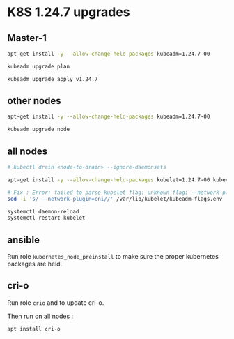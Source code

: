 # K8S 1.24.7 upgrades

## Master-1

```bash
apt-get install -y --allow-change-held-packages kubeadm=1.24.7-00

kubeadm upgrade plan

kubeadm upgrade apply v1.24.7
```

## other nodes

```bash
apt-get install -y --allow-change-held-packages kubeadm=1.24.7-00

kubeadm upgrade node
```

## all nodes

```bash
# kubectl drain <node-to-drain> --ignore-daemonsets

apt-get install -y --allow-change-held-packages kubelet=1.24.7-00 kubectl=1.24.7-00

# Fix : Error: failed to parse kubelet flag: unknown flag: --network-plugin
sed -i 's/ --network-plugin=cni//' /var/lib/kubelet/kubeadm-flags.env

systemctl daemon-reload
systemctl restart kubelet
```

## ansible

Run role `kubernetes_node_preinstall` to make sure the proper kubernetes packages are held.

## cri-o

Run role `crio` and to update cri-o.

Then run on all nodes :

```bash
apt install cri-o
```
